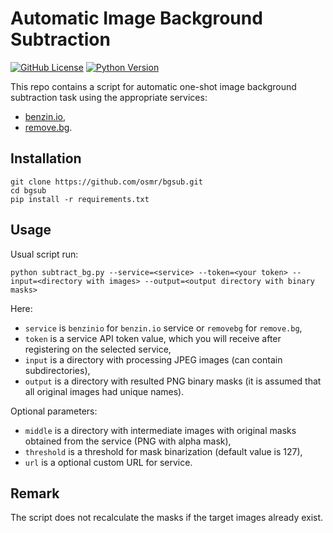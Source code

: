 # Automatic Image Background Subtraction

[![GitHub License](https://img.shields.io/badge/License-MIT-blue.svg)](https://opensource.org/licenses/MIT)
[![Python Version](https://img.shields.io/badge/python-3.7%2C3.8-lightgrey.svg)](https://github.com/osmr/bgsub)

This repo contains a script for automatic one-shot image background subtraction task using the appropriate services:
- [benzin.io](https://benzin.io/),
- [remove.bg](https://www.remove.bg/).

## Installation
```
git clone https://github.com/osmr/bgsub.git
cd bgsub
pip install -r requirements.txt
```

## Usage
Usual script run:
```
python subtract_bg.py --service=<service> --token=<your token> --input=<directory with images> --output=<output directory with binary masks>
```
Here:
- `service` is `benzinio` for `benzin.io` service or `removebg` for `remove.bg`,
- `token` is a service API token value, which you will receive after registering on the selected service,
- `input` is a directory with processing JPEG images (can contain subdirectories),
- `output` is a directory with resulted PNG binary masks (it is assumed that all original images had unique names).

Optional parameters:
- `middle` is a directory with intermediate images with original masks obtained from the service (PNG with alpha mask),
- `threshold` is a threshold for mask binarization (default value is 127),
- `url` is a optional custom URL for service.

## Remark

The script does not recalculate the masks if the target images already exist.
